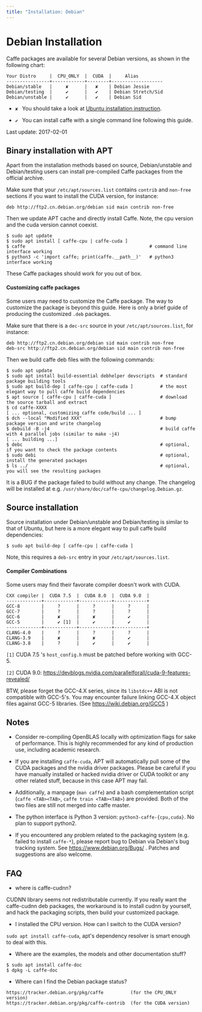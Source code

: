 ```yaml
---
title: "Installation: Debian"
---
```


# Debian Installation

Caffe packages are available for several Debian versions, as shown in the
following chart:

```
Your Distro     |  CPU_ONLY  |  CUDA  |     Alias
----------------+------------+--------+-------------------
Debian/stable   |     ✘      |   ✘    | Debian Jessie
Debian/testing  |     ✔      |   ✔    | Debian Stretch/Sid
Debian/unstable |     ✔      |   ✔    | Debian Sid
```

* `✘ ` You should take a look at [Ubuntu installation instruction](install_apt.html).

* `✔ ` You can install caffe with a single command line following this guide.

Last update: 2017-02-01

## Binary installation with APT

Apart from the installation methods based on source, Debian/unstable
and Debian/testing users can install pre-compiled Caffe packages from
the official archive.

Make sure that your `/etc/apt/sources.list` contains `contrib` and `non-free`
sections if you want to install the CUDA version, for instance:

```
deb http://ftp2.cn.debian.org/debian sid main contrib non-free
```

Then we update APT cache and directly install Caffe. Note, the cpu version and
the cuda version cannot coexist.

```
$ sudo apt update
$ sudo apt install [ caffe-cpu | caffe-cuda ]
$ caffe                                              # command line interface working
$ python3 -c 'import caffe; print(caffe.__path__)'   # python3 interface working
```

These Caffe packages should work for you out of box.

#### Customizing caffe packages

Some users may need to customize the Caffe package. The way to customize
the package is beyond this guide. Here is only a brief guide of producing
the customized `.deb` packages. 

Make sure that there is a `dec-src` source in your `/etc/apt/sources.list`,
for instance:

```
deb http://ftp2.cn.debian.org/debian sid main contrib non-free
deb-src http://ftp2.cn.debian.org/debian sid main contrib non-free
```

Then we build caffe deb files with the following commands:

```
$ sudo apt update
$ sudo apt install build-essential debhelper devscripts  # standard package building tools
$ sudo apt build-dep [ caffe-cpu | caffe-cuda ]          # the most elegant way to pull caffe build dependencies
$ apt source [ caffe-cpu | caffe-cuda ]                  # download the source tarball and extract
$ cd caffe-XXXX
[ ... optional, customizing caffe code/build ... ]
$ dch --local "Modified XXX"                             # bump package version and write changelog
$ debuild -B -j4                                         # build caffe with 4 parallel jobs (similar to make -j4)
[ ... building ...]
$ debc                                                   # optional, if you want to check the package contents
$ sudo debi                                              # optional, install the generated packages
$ ls ../                                                 # optional, you will see the resulting packages
```

It is a BUG if the package failed to build without any change.
The changelog will be installed at e.g. `/usr/share/doc/caffe-cpu/changelog.Debian.gz`.

## Source installation

Source installation under Debian/unstable and Debian/testing is similar to that of Ubuntu, but
here is a more elegant way to pull caffe build dependencies:

```
$ sudo apt build-dep [ caffe-cpu | caffe-cuda ]
```

Note, this requires a `deb-src` entry in your `/etc/apt/sources.list`.

#### Compiler Combinations

Some users may find their favorate compiler doesn't work with CUDA.

```
CXX compiler |  CUDA 7.5  |  CUDA 8.0  |  CUDA 9.0  |
-------------+------------+------------+------------+
GCC-8        |     ?      |     ?      |     ?      |
GCC-7        |     ?      |     ?      |     ?      |
GCC-6        |     ✘      |     ✘      |     ✔      |
GCC-5        |     ✔ [1]  |     ✔      |     ✔      |
-------------+------------+------------+------------+
CLANG-4.0    |     ?      |     ?      |     ?      |
CLANG-3.9    |     ✘      |     ✘      |     ✔      |
CLANG-3.8    |     ?      |     ✔      |     ✔      |
```

`[1]` CUDA 7.5 's `host_config.h` must be patched before working with GCC-5.

`[2]` CUDA 9.0: https://devblogs.nvidia.com/parallelforall/cuda-9-features-revealed/

BTW, please forget the GCC-4.X series, since its `libstdc++` ABI is not compatible with GCC-5's.
You may encounter failure linking GCC-4.X object files against GCC-5 libraries.
(See https://wiki.debian.org/GCC5 )

## Notes

* Consider re-compiling OpenBLAS locally with optimization flags for sake of
performance. This is highly recommended for any kind of production use, including
academic research.

* If you are installing `caffe-cuda`, APT will automatically pull some of the
CUDA packages and the nvidia driver packages. Please be careful if you have
manually installed or hacked nvidia driver or CUDA toolkit or any other
related stuff, because in this case APT may fail.

* Additionally, a manpage (`man caffe`) and a bash complementation script
(`caffe <TAB><TAB>`, `caffe train <TAB><TAB>`) are provided.
Both of the two files are still not merged into caffe master.

* The python interface is Python 3 version: `python3-caffe-{cpu,cuda}`.
No plan to support python2.

* If you encountered any problem related to the packaging system (e.g. failed to install `caffe-*`),
please report bug to Debian via Debian's bug tracking system. See https://www.debian.org/Bugs/ .
Patches and suggestions are also welcome.

## FAQ

* where is caffe-cudnn?

CUDNN library seems not redistributable currently. If you really want the
caffe-cudnn deb packages, the workaround is to install cudnn by yourself,
and hack the packaging scripts, then build your customized package.

* I installed the CPU version. How can I switch to the CUDA version?

`sudo apt install caffe-cuda`, apt's dependency resolver is smart enough to deal with this.

* Where are the examples, the models and other documentation stuff?

```
$ sudo apt install caffe-doc
$ dpkg -L caffe-doc
```

* Where can I find the Debian package status?

```
https://tracker.debian.org/pkg/caffe          (for the CPU_ONLY version)
https://tracker.debian.org/pkg/caffe-contrib  (for the CUDA version)
```
